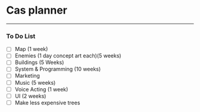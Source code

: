 # Cas planner
---
### To Do List
- [ ] Map (1 week)
- [ ] Enemies (1 day concept art each)(5 weeks)
- [ ] Buildings (5 Weeks)
- [ ] System & Programming (10 weeks)
- [ ] Marketing
- [ ] Music (5 weeks)
- [ ] Voice Acting (1 week)
- [ ] UI (2 weeks)
- [ ] Make less expensive trees